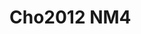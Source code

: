 <a name="material" />

# Cho2012 NM4
<script type="application/ld+json">
  {
    "@context": "https://schema.org/",
    "@type": "ChemicalSubstance",
    "http://purl.org/dc/terms/conformsTo":
      {
        "@type": "CreativeWork",
        "@id": "https://bioschemas.org/profiles/ChemicalSubstance/0.4-RELEASE/"
      },
    "@id": "https://egonw.github.io/nanowiki/nanowiki191.html#material",
    "name": "Cho2012 NM4",
    "sameAs: "http://127.0.0.1/mediawiki/index.php/Special:URIResolver/Cho2012_NM4"
  }
</script>

